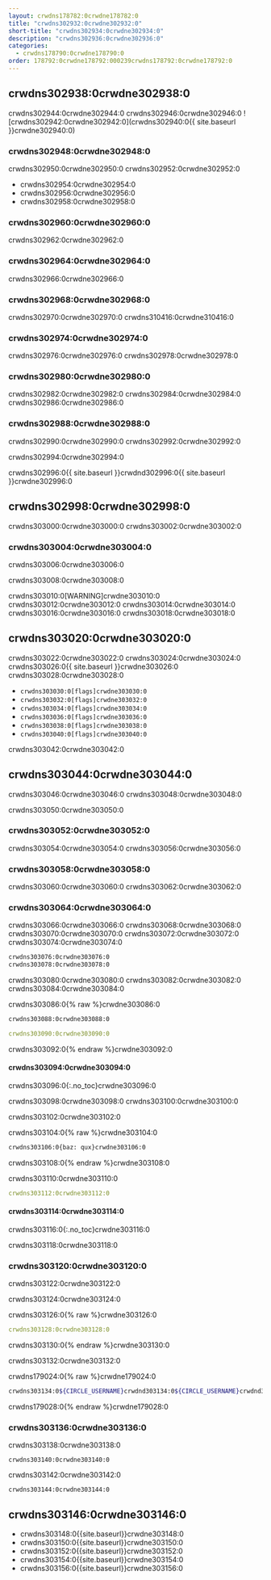 ```yaml
---
layout: crwdns178782:0crwdne178782:0
title: "crwdns302932:0crwdne302932:0"
short-title: "crwdns302934:0crwdne302934:0"
description: "crwdns302936:0crwdne302936:0"
categories:
  - crwdns178790:0crwdne178790:0
order: 178792:0crwdne178792:000239crwdns178792:0crwdne178792:0
---
```


## crwdns302938:0crwdne302938:0

crwdns302944:0crwdne302944:0 crwdns302946:0crwdne302946:0 ![crwdns302942:0crwdne302942:0](crwdns302940:0{{ site.baseurl }}crwdne302940:0)

### crwdns302948:0crwdne302948:0

crwdns302950:0crwdne302950:0 crwdns302952:0crwdne302952:0

- crwdns302954:0crwdne302954:0
- crwdns302956:0crwdne302956:0
- crwdns302958:0crwdne302958:0

### crwdns302960:0crwdne302960:0

crwdns302962:0crwdne302962:0

### crwdns302964:0crwdne302964:0

crwdns302966:0crwdne302966:0

### crwdns302968:0crwdne302968:0

crwdns302970:0crwdne302970:0 crwdns310416:0crwdne310416:0

### crwdns302974:0crwdne302974:0

crwdns302976:0crwdne302976:0 crwdns302978:0crwdne302978:0

### crwdns302980:0crwdne302980:0

crwdns302982:0crwdne302982:0 crwdns302984:0crwdne302984:0 crwdns302986:0crwdne302986:0

### crwdns302988:0crwdne302988:0

crwdns302990:0crwdne302990:0 crwdns302992:0crwdne302992:0

crwdns302994:0crwdne302994:0

crwdns302996:0{{ site.baseurl }}crwdnd302996:0{{ site.baseurl }}crwdne302996:0

## crwdns302998:0crwdne302998:0

crwdns303000:0crwdne303000:0 crwdns303002:0crwdne303002:0

### crwdns303004:0crwdne303004:0

crwdns303006:0crwdne303006:0

crwdns303008:0crwdne303008:0

crwdns303010:0[WARNING]crwdne303010:0 crwdns303012:0crwdne303012:0 crwdns303014:0crwdne303014:0 crwdns303016:0crwdne303016:0 crwdns303018:0crwdne303018:0

## crwdns303020:0crwdne303020:0

crwdns303022:0crwdne303022:0 crwdns303024:0crwdne303024:0 crwdns303026:0{{ site.baseurl }}crwdne303026:0 crwdns303028:0crwdne303028:0

- `crwdns303030:0[flags]crwdne303030:0`
- `crwdns303032:0[flags]crwdne303032:0`
- `crwdns303034:0[flags]crwdne303034:0`
- `crwdns303036:0[flags]crwdne303036:0`
- `crwdns303038:0[flags]crwdne303038:0`
- `crwdns303040:0[flags]crwdne303040:0`

crwdns303042:0crwdne303042:0

## crwdns303044:0crwdne303044:0

crwdns303046:0crwdne303046:0 crwdns303048:0crwdne303048:0

crwdns303050:0crwdne303050:0

### crwdns303052:0crwdne303052:0

crwdns303054:0crwdne303054:0 crwdns303056:0crwdne303056:0

### crwdns303058:0crwdne303058:0

crwdns303060:0crwdne303060:0 crwdns303062:0crwdne303062:0

### crwdns303064:0crwdne303064:0

crwdns303066:0crwdne303066:0 crwdns303068:0crwdne303068:0 crwdns303070:0crwdne303070:0 crwdns303072:0crwdne303072:0 crwdns303074:0crwdne303074:0

```sh
crwdns303076:0crwdne303076:0
crwdns303078:0crwdne303078:0
```

crwdns303080:0crwdne303080:0 crwdns303082:0crwdne303082:0 crwdns303084:0crwdne303084:0

crwdns303086:0{% raw %}crwdne303086:0

```sh
crwdns303088:0crwdne303088:0
```

```yaml
crwdns303090:0crwdne303090:0
```

crwdns303092:0{% endraw %}crwdne303092:0

#### crwdns303094:0crwdne303094:0

crwdns303096:0{:.no_toc}crwdne303096:0

crwdns303098:0crwdne303098:0 crwdns303100:0crwdne303100:0

crwdns303102:0crwdne303102:0

crwdns303104:0{% raw %}crwdne303104:0

```sh
crwdns303106:0{baz: qux}crwdne303106:0
```

crwdns303108:0{% endraw %}crwdne303108:0

crwdns303110:0crwdne303110:0

```yaml
crwdns303112:0crwdne303112:0
```

#### crwdns303114:0crwdne303114:0

crwdns303116:0{:.no_toc}crwdne303116:0

crwdns303118:0crwdne303118:0

### crwdns303120:0crwdne303120:0

crwdns303122:0crwdne303122:0

crwdns303124:0crwdne303124:0

crwdns303126:0{% raw %}crwdne303126:0

```yaml
crwdns303128:0crwdne303128:0
```

crwdns303130:0{% endraw %}crwdne303130:0

crwdns303132:0crwdne303132:0

crwdns179024:0{% raw %}crwdne179024:0

```sh
crwdns303134:0${CIRCLE_USERNAME}crwdnd303134:0${CIRCLE_USERNAME}crwdnd303134:0${CIRCLE_BUILD_NUM}crwdnd303134:0${CIRCLE_BUILD_URL}crwdnd303134:0${CIRCLE_BRANCH}crwdnd303134:0${CIRCLE_JOB}crwdnd303134:0${CIRCLE_NODE_TOTAL}crwdnd303134:0${CIRCLE_REPOSITORY_URL}crwdnd303134:0$(arch)crwdne303134:0
```

crwdns179028:0{% endraw %}crwdne179028:0

### crwdns303136:0crwdne303136:0

crwdns303138:0crwdne303138:0

    crwdns303140:0crwdne303140:0
    

crwdns303142:0crwdne303142:0

    crwdns303144:0crwdne303144:0
    

## crwdns303146:0crwdne303146:0

- crwdns303148:0{{site.baseurl}}crwdne303148:0
- crwdns303150:0{{site.baseurl}}crwdne303150:0
- crwdns303152:0{{site.baseurl}}crwdne303152:0
- crwdns303154:0{{site.baseurl}}crwdne303154:0
- crwdns303156:0{{site.baseurl}}crwdne303156:0